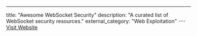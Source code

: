 ---
title: "Awesome WebSocket Security"
description: "A curated list of WebSocket security resources."
external_category: "Web Exploitation"
---[Visit Website](https://github.com/PalindromeLabs/awesome-websocket-security)

